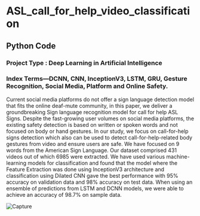 # ASL_call_for_help_video_classification
## Python Code 

### Project Type : Deep Learning in Artificial Intelligence 
### Index Terms—DCNN, CNN, InceptionV3, LSTM, GRU, Gesture Recognition, Social Media, Platform and Online Safety.

Current social media platforms do not offer a sign language detection model that fits the online deaf-mute community, in this paper, we deliver a groundbreaking Sign language
recognition model for call for help ASL Signs. Despite the fast-growing user volumes on social media platforms, the existing safety detection is based on written or spoken words and not
focused on body or hand gestures. In our study, we focus on call-for-help signs detection which also can be used to detect call-for-help-related body gestures from video and ensure users are safe.
We have focused on 9 words from the American Sign Language. Our dataset comprised 431 videos out of which 6985 were extracted. We have used various machine-learning
models for classification and found that the model where the Feature Extraction was done using InceptionV3 architecture and classification using Dilated CNN gave the best performance with 95% accuracy on validation data and 98% accuracy on
test data. When using an ensemble of predictions from LSTM and DCNN models, we were able to achieve an accuracy of 98.7% on sample data. 


![Capture](https://github.com/Karincheong/August-2020-WaiLEARN-Female-Employment-Analysis/assets/68969621/2fb500c5-b9bf-4ac6-a124-61b9b70e1786)
